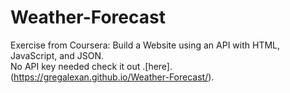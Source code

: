 # Weather-Forecast
Exercise from Coursera: Build a Website using an API with HTML, JavaScript, and JSON.    
No API key needed
check it out .[here].(https://gregalexan.github.io/Weather-Forecast/).
